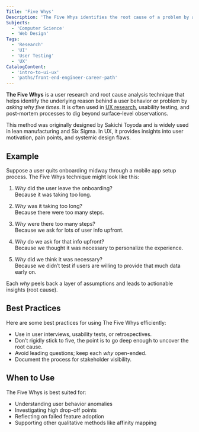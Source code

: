 ```yaml
---
Title: 'Five Whys'
Description: 'The Five Whys identifies the root cause of a problem by asking why multiple times.'
Subjects:
  - 'Computer Science'
  - 'Web Design'
Tags:
  - 'Research'
  - 'UI'
  - 'User Testing'
  - 'UX'
CatalogContent:
  - 'intro-to-ui-ux'
  - 'paths/front-end-engineer-career-path'
---
```


**The Five Whys** is a user research and root cause analysis technique that helps identify the underlying reason behind a user behavior or problem by _asking why five times_. It is often used in [UX research](https://www.codecademy.com/resources/docs/uiux/user-research), usability testing, and post-mortem processes to dig beyond surface-level observations.

This method was originally designed by Sakichi Toyoda and is widely used in lean manufacturing and Six Sigma. In UX, it provides insights into user motivation, pain points, and systemic design flaws.

## Example

Suppose a user quits onboarding midway through a mobile app setup process. The Five Whys technique might look like this:

1. _Why_ did the user leave the onboarding?  
   Because it was taking too long.

2. _Why_ was it taking too long?  
   Because there were too many steps.

3. _Why_ were there too many steps?  
   Because we ask for lots of user info upfront.

4. _Why_ do we ask for that info upfront?  
   Because we thought it was necessary to personalize the experience.

5. _Why_ did we think it was necessary?  
   Because we didn’t test if users are willing to provide that much data early on.

Each _why_ peels back a layer of assumptions and leads to actionable insights (root cause).

## Best Practices

Here are some best practices for using The Five Whys efficiently:

- Use in user interviews, usability tests, or retrospectives.
- Don’t rigidly stick to five, the point is to go deep enough to uncover the root cause.
- Avoid leading questions; keep each _why_ open-ended.
- Document the process for stakeholder visibility.

## When to Use

The Five Whys is best suited for:

- Understanding user behavior anomalies
- Investigating high drop-off points
- Reflecting on failed feature adoption
- Supporting other qualitative methods like affinity mapping
